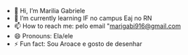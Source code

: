 - 👋 Hi, I’m Marilia Gabriele
- 🌱 I’m currently learning IF no campus Eaj no RN
- 📫 How to reach me: pelo email "marigabi916@gmail.com
- 😄 Pronouns: Ela/ele
- ⚡ Fun fact: Sou Aroace e gosto de desenhar

<!---
MariGabi12/Marilia is a ✨ special ✨ repository because its `README.md` (this file) appears on your GitHub profile.
You can click the Preview link to take a look at your changes.
--->
